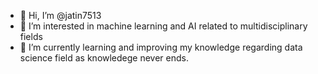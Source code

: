 - 👋 Hi, I’m @jatin7513
- 👀 I’m interested in machine learning and AI related to multidisciplinary fields
- 🌱 I’m currently learning and improving my knowledge regarding data science field as knowledege never ends.

<!---
jatin7513/jatin7513 is a ✨ special ✨ repository because its `README.md` (this file) appears on your GitHub profile.
You can click the Preview link to take a look at your changes.
--->

